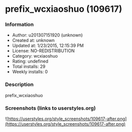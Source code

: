 # prefix_wcxiaoshuo (109617)

### Information
- Author: u201307151920 (unknown)
- Created at: unknown
- Updated at: 1/23/2015, 12:15:39 PM
- License: NO-REDISTRIBUTION
- Category: wcxiaoshuo
- Rating: undefined
- Total installs: 29
- Weekly installs: 0


### Description
prefix_wcxiaoshuo


### Screenshots (links to userstyles.org)
![https://userstyles.org/style_screenshots/109617-after.png](https://userstyles.org/style_screenshots/109617-after.png)


